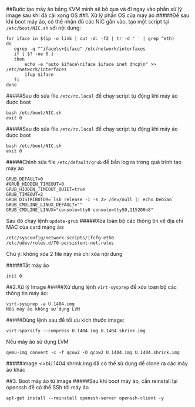 ##Bước tạo máy ảo bằng KVM mình sẽ bỏ qua và đi ngay vào phần xử lý image sau khi đã cài xong OS
##1. Xử lý phần OS của máy ảo
#####Để sau khi boot máy ảo, có thể nhận đủ các NIC gắn vào, tạo một script tại `/etc/boot/NIC.sh` với nội dung:
```
for iface in $(ip -o link | cut -d: -f2 | tr -d ' ' | grep ^eth)
do
   egrep -q "^iface\s+$iface" /etc/network/interfaces
   if [ $? -ne 0 ]
   then
       echo -e "auto $iface\niface $iface inet dhcp\n" >> /etc/network/interfaces
       ifup $iface
   fi
done
```
#####Sau đó sửa file ```/etc/rc.local``` để chạy script tự động khi máy ảo được boot
```
bash /etc/boot/NIC.sh
exit 0
```
#####Sau đó sửa file `/etc/rc.local` để chạy script tự động khi máy ảo được boot
```
bash /etc/boot/NIC.sh
exit 0
```
#####Chỉnh sửa file `/etc/default/grub` để bắn log ra trong quá trình tạo máy ảo
```
GRUB_DEFAULT=0
#GRUB_HIDDEN_TIMEOUT=0
GRUB_HIDDEN_TIMEOUT_QUIET=true
GRUB_TIMEOUT=2
GRUB_DISTRIBUTOR=`lsb_release -i -s 2> /dev/null || echo Debian`
GRUB_CMDLINE_LINUX_DEFAULT=""
GRUB_CMDLINE_LINUX="console=tty0 console=ttyS0,115200n8"
```
Sau đó chạy lệnh
`update-grub`
#####Xóa toàn bộ các thông tin về địa chỉ MAC của card mạng ảo:
```
/etc/sysconfig/network-scripts/ifcfg-eth0 
/etc/udev/rules.d/70-persistent-net.rules
```
Chú ý: không xóa 2 file này mà chỉ xóa nội dung 

#####Tắt máy ảo 
```
init 0
```

##2.Xử lý Image 
#####Xử dụng lệnh ```virt-sysprep``` để xóa toàn bộ các thông tin máy ảo:
```
virt-sysprep -a U.1404.img
Nếu máy ảo không sử dụng LVM
```
#####Dùng lệnh sau để tối ưu kích thước image:
```
virt-sparsify --compress U.1404.img U.1404.shrink.img
```
Nếu máy ảo sử dụng LVM
```
qemu-img convert -c -f qcow2 -O qcow2 U.1404.img U.1404.shrink.img
```
#####Image <>bU.1404.shrink.img</b> đã có thể sử dụng để clone ra các máy ảo khác

##3. Boot máy ảo từ image
#####Sau khi boot máy ảo, cần reinstall lại openssh để có thể SSh tới máy ảo
```
apt-get install --reinstall openssh-server openssh-client -y
```
